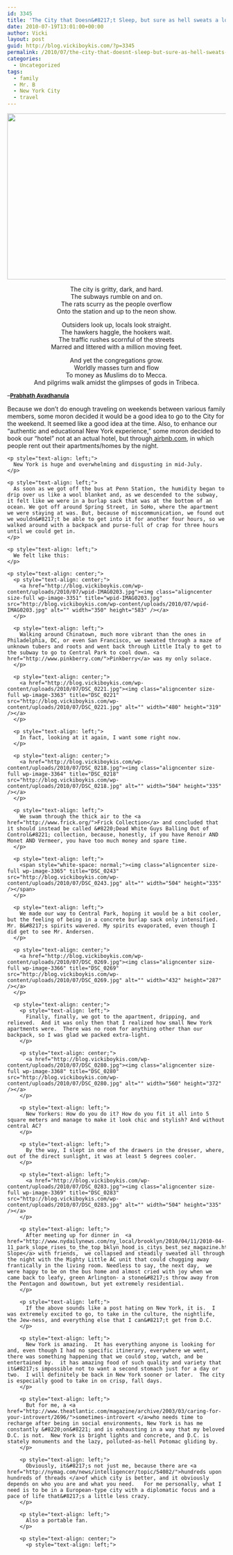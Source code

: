 ```yaml
---
id: 3345
title: 'The City that Doesn&#8217;t Sleep, but sure as hell sweats a lot'
date: 2010-07-19T13:01:00+00:00
author: Vicki
layout: post
guid: http://blog.vickiboykis.com/?p=3345
permalink: /2010/07/the-city-that-doesnt-sleep-but-sure-as-hell-sweats-a-lot/
categories:
  - Uncategorized
tags:
  - family
  - Mr. B
  - New York City
  - travel
---
```

<p style="text-align: center;">
  <a href="http://blog.vickiboykis.com/wp-content/uploads/2010/07/DSC_0211.jpg"><img class="aligncenter size-full wp-image-3346" title="DSC_0211" src="http://blog.vickiboykis.com/wp-content/uploads/2010/07/DSC_0211.jpg" alt="" width="576" height="383" /></a>
</p>

<p style="text-align: center;">
  The city is gritty, dark, and hard.<br /> The subways rumble on and on.<br /> The rats scurry as the people overflow<br /> Onto the station and up to the neon show.
</p>

<p style="text-align: center;">
  Outsiders look up, locals look straight.<br /> The hawkers haggle, the hookers wait.<br /> The traffic rushes scornful of the streets<br /> Marred and littered with a million moving feet.
</p>

<p style="text-align: center;">
  And yet the congregations grow.<br /> Worldly masses turn and flow<br /> To money as Muslims do to Mecca.<br /> And pilgrims walk amidst the glimpses of gods in Tribeca.
</p>

 <span style="font-size: 13px;">&#8211;<strong><a href="http://www.blackcatpoems.com/a/prabhath_avadhanula.html">Prabhath Avadhanula</a></strong></span>

<p style="text-align: center;">
  <p style="text-align: left;">
    <p style="text-align: left;">
      Because we don&#8217;t do enough traveling on weekends between various family members, some moron decided it would be a good idea to go to the City for the weekend. It seemed like a good idea at the time. Also, to enhance our &#8220;authentic and educational New York experience,&#8221; some moron decided to book our &#8220;hotel&#8221; not at an actual hotel, but through<a href="http://www.airbnb.com/"> airbnb.com</a>, in which people rent out their apartments/homes by the night.
    </p>
    
    <p style="text-align: left;">
      New York is huge and overwhelming and disgusting in mid-July.
    </p>
    
    <p style="text-align: left;">
      As soon as we got off the bus at Penn Station, the humidity began to drip over us like a wool blanket and, as we descended to the subway, it felt like we were in a burlap sack that was at the bottom of an ocean. We got off around Spring Street, in SoHo, where the apartment we were staying at was. But, because of miscommunication, we found out we wouldn&#8217;t be able to get into it for another four hours, so we walked around with a backpack and purse-full of crap for three hours until we could get in.
    </p>
    
    <p style="text-align: left;">
      We felt like this:
    </p>
    
    <p style="text-align: center;">
      <p style="text-align: center;">
        <a href="http://blog.vickiboykis.com/wp-content/uploads/2010/07/wpid-IMAG0203.jpg"><img class="aligncenter size-full wp-image-3351" title="wpid-IMAG0203.jpg" src="http://blog.vickiboykis.com/wp-content/uploads/2010/07/wpid-IMAG0203.jpg" alt="" width="350" height="583" /></a>
      </p>
      
      <p style="text-align: left;">
        Walking around Chinatown, much more vibrant than the ones in Philadelphia, DC, or even San Francisco, we sweated through a maze of unknown tubers and roots and went back through Little Italy to get to the subway to go to Central Park to cool down. <a href="http://www.pinkberry.com/">Pinkberry</a> was my only solace.
      </p>
      
      <p style="text-align: center;">
        <a href="http://blog.vickiboykis.com/wp-content/uploads/2010/07/DSC_0221.jpg"><img class="aligncenter size-full wp-image-3363" title="DSC_0221" src="http://blog.vickiboykis.com/wp-content/uploads/2010/07/DSC_0221.jpg" alt="" width="480" height="319" /></a>
      </p>
      
      <p style="text-align: left;">
        In fact, looking at it again, I want some right now.
      </p>
      
      <p style="text-align: center;">
        <a href="http://blog.vickiboykis.com/wp-content/uploads/2010/07/DSC_0218.jpg"><img class="aligncenter size-full wp-image-3364" title="DSC_0218" src="http://blog.vickiboykis.com/wp-content/uploads/2010/07/DSC_0218.jpg" alt="" width="504" height="335" /></a>
      </p>
      
      <p style="text-align: left;">
        We swam through the thick air to the <a href="http://www.frick.org/">Frick Collection</a> and concluded that it should instead be called &#8220;Dead White Guys Balling Out of Control&#8221; collection, because, honestly, if you have Renoir AND Monet AND Vermeer, you have too much money and spare time.
      </p>
      
      <p style="text-align: left;">
        <span style="white-space: normal;"><img class="aligncenter size-full wp-image-3365" title="DSC_0243" src="http://blog.vickiboykis.com/wp-content/uploads/2010/07/DSC_0243.jpg" alt="" width="504" height="335" /></span>
      </p>
      
      <p style="text-align: left;">
        We made our way to Central Park, hoping it would be a bit cooler, but the feeling of being in a concrete burlap sack only intensified. Mr. B&#8217;s spirits wavered. My spirits evaporated, even though I did get to see Mr. Andersen.
      </p>
      
      <p style="text-align: center;">
        <a href="http://blog.vickiboykis.com/wp-content/uploads/2010/07/DSC_0269.jpg"><img class="aligncenter size-full wp-image-3366" title="DSC_0269" src="http://blog.vickiboykis.com/wp-content/uploads/2010/07/DSC_0269.jpg" alt="" width="432" height="287" /></a>
      </p>
      
      <p style="text-align: center;">
        <p style="text-align: left;">
          Finally, finally, we got to the apartment, dripping, and relieved.  And it was only then that I realized how small New York apartments were.  There was no room for anything other than our backpack, so I was glad we packed extra-light.
        </p>
        
        <p style="text-align: center;">
          <a href="http://blog.vickiboykis.com/wp-content/uploads/2010/07/DSC_0280.jpg"><img class="aligncenter size-full wp-image-3368" title="DSC_0280" src="http://blog.vickiboykis.com/wp-content/uploads/2010/07/DSC_0280.jpg" alt="" width="560" height="372" /></a>
        </p>
        
        <p style="text-align: left;">
          New Yorkers: How do you do it? How do you fit it all into 5 square meters and manage to make it look chic and stylish? And without central AC?
        </p>
        
        <p style="text-align: left;">
          By the way, I slept in one of the drawers in the dresser, where, out of the direct sunlight, it was at least 5 degrees cooler.
        </p>
        
        <p style="text-align: left;">
          <a href="http://blog.vickiboykis.com/wp-content/uploads/2010/07/DSC_0283.jpg"><img class="aligncenter size-full wp-image-3369" title="DSC_0283" src="http://blog.vickiboykis.com/wp-content/uploads/2010/07/DSC_0283.jpg" alt="" width="504" height="335" /></a>
        </p>
        
        <p style="text-align: left;">
          After meeting up for dinner in  <a href="http://www.nydailynews.com/ny_local/brooklyn/2010/04/11/2010-04-11_park_slope_rises_to_the_top_bklyn_hood_is_citys_best_sez_magazine.html">Park Slope</a> with friends,  we collapsed and steadily sweated all through the night with the Mighty Little AC unit that could chugging away frantically in the living room. Needless to say, the next day,  we were happy to be on the bus home and almost cried with joy when we came back to leafy, green Arlington- a stone&#8217;s throw away from the Pentagon and downtown, but yet extremely residential.
        </p>
        
        <p style="text-align: left;">
          If the above sounds like a post hating on New York, it is.  I was extremely excited to go, to take in the culture, the nightlife, the Jew-ness, and everything else that I can&#8217;t get from D.C.
        </p>
        
        <p style="text-align: left;">
          New York is amazing.  It has everything anyone is looking for and, even though I had no specific itinerary, everywhere we went, there was something happening that we could stop, watch, and be entertained by.  it has amazing food of such quality and variety that it&#8217;s impossible not to want a second stomach just for a day or two.  I will definitely be back in New York sooner or later.  The city is especially good to take in on crisp, fall days.
        </p>
        
        <p style="text-align: left;">
          But for me, a <a href="http://www.theatlantic.com/magazine/archive/2003/03/caring-for-your-introvert/2696/">sometimes-introvert </a>who needs time to recharge after being in social environments, New York is has me constantly &#8220;on&#8221; and is exhausting in a way that my beloved D.C. is not.  New York is bright lights and concrete, and D.C. is stately monuments and the lazy, polluted-as-hell Potomac gliding by.
        </p>
        
        <p style="text-align: left;">
          Obviously, it&#8217;s not just me, because there are <a href="http://nymag.com/news/intelligencer/topic/54082/">hundreds upon hundreds of threads </a>of which city is better, and it obviously depends on who you are and what you need.   For me personally, what I need is to be in a European-type city with a diplomatic focus and a pace of life that&#8217;s a little less crazy.
        </p>
        
        <p style="text-align: left;">
          Also a portable fan.
        </p>
        
        <p style="text-align: center;">
          <p style="text-align: left;">